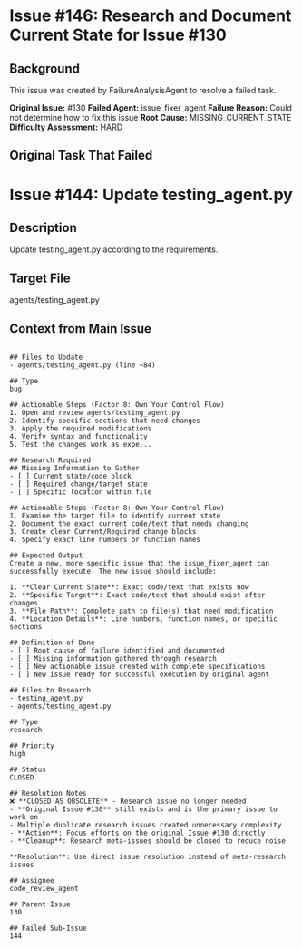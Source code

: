 # Issue #146: Research and Document Current State for Issue #130

## Background
This issue was created by FailureAnalysisAgent to resolve a failed task.

**Original Issue:** #130
**Failed Agent:** issue_fixer_agent
**Failure Reason:** Could not determine how to fix this issue
**Root Cause:** MISSING_CURRENT_STATE
**Difficulty Assessment:** HARD

## Original Task That Failed
# Issue #144: Update testing_agent.py

## Description
Update testing_agent.py according to the requirements.

## Target File
agents/testing_agent.py

## Context from Main Issue
```

## Files to Update
- agents/testing_agent.py (line ~84)

## Type
bug

## Actionable Steps (Factor 8: Own Your Control Flow)
1. Open and review agents/testing_agent.py
2. Identify specific sections that need changes
3. Apply the required modifications
4. Verify syntax and functionality
5. Test the changes work as expe...

## Research Required
## Missing Information to Gather
- [ ] Current state/code block
- [ ] Required change/target state
- [ ] Specific location within file

## Actionable Steps (Factor 8: Own Your Control Flow)
1. Examine the target file to identify current state
2. Document the exact current code/text that needs changing
3. Create clear Current/Required change blocks
4. Specify exact line numbers or function names

## Expected Output
Create a new, more specific issue that the issue_fixer_agent can successfully execute. The new issue should include:

1. **Clear Current State**: Exact code/text that exists now
2. **Specific Target**: Exact code/text that should exist after changes
3. **File Path**: Complete path to file(s) that need modification
4. **Location Details**: Line numbers, function names, or specific sections

## Definition of Done
- [ ] Root cause of failure identified and documented
- [ ] Missing information gathered through research
- [ ] New actionable issue created with complete specifications
- [ ] New issue ready for successful execution by original agent

## Files to Research
- testing_agent.py
- agents/testing_agent.py

## Type
research

## Priority
high

## Status
CLOSED

## Resolution Notes
❌ **CLOSED AS OBSOLETE** - Research issue no longer needed
- **Original Issue #130** still exists and is the primary issue to work on
- Multiple duplicate research issues created unnecessary complexity  
- **Action**: Focus efforts on the original Issue #130 directly
- **Cleanup**: Research meta-issues should be closed to reduce noise

**Resolution**: Use direct issue resolution instead of meta-research issues

## Assignee
code_review_agent

## Parent Issue
130

## Failed Sub-Issue
144
